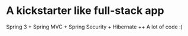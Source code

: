 A kickstarter like full-stack app
=================================

Spring 3 + Spring MVC + Spring Security + Hibernate 
++ A lot of code :)
